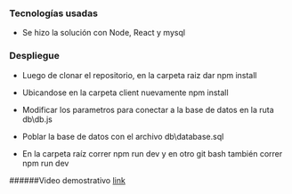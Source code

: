 ### Tecnologías usadas

- Se hizo la solución con Node, React y mysql

### Despliegue

- Luego de clonar el repositorio, en la carpeta raiz dar 
npm install

- Ubicandose en la carpeta client nuevamente
npm install

- Modificar los parametros para conectar a la base de datos
en la ruta db\db.js

- Poblar la base de datos con el archivo db\database.sql

- En la carpeta raíz correr npm run dev y en otro git bash también correr npm run dev

######Video demostrativo [link](https://github.com/pandao/editor.md "Video")